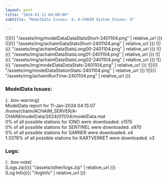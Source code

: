 ```yaml
---
layout: post
title: "2024-01-11 04:00:00"
subtitle: "ModelData Issues: 4; A-CHAIM System Issues: 0"

---
```


![]({{ "/assets/img/modelDataDataStatsShort-2401104.png" | relative_url }})
![]({{ "/assets/img/achaimDataStatsShort-2401104.png" | relative_url }})
![]({{ "/assets/img/achaimDataStatsLong00-2401104.png" | relative_url }})
![]({{ "/assets/img/achaimDataStatsLong01-2401104.png" | relative_url }})
![]({{ "/assets/img/achaimDataStatsLong02-2401104.png" | relative_url }})
![]({{ "/assets/img/modelDataDataStats-2401104.png" | relative_url }})
![]({{ "/assets/img/modelDataStationStats-2401104.png" | relative_url }})
![]({{ "/assets/img/achaimRunTime-2401104.png" | relative_url }})


### ModelData Issues:  
  
{: .box-warning}  
 ModelData report for 11-Jan-2024 04:15:07   
 /home/chaim/ACHAIM_SERVER/A-CHAIM/modelData/2024/011/04/modelData.mat   
 0% of all possible stations for IONO were downloaded. x1515   
 0% of all possible stations for SENTINEL were downloaded. x970   
 0% of all possible stations for GARNER were downloaded. x4   
 1.3378% of all possible stations for KARTVERKET were downloaded. x3   
  


### Logs:  
  
{: .box-note}  
[Logs.zip]({{ "/assets/other/logs.zip" | relative_url }})  
[Log Info]({{ "/logInfo" | relative_url }})  
